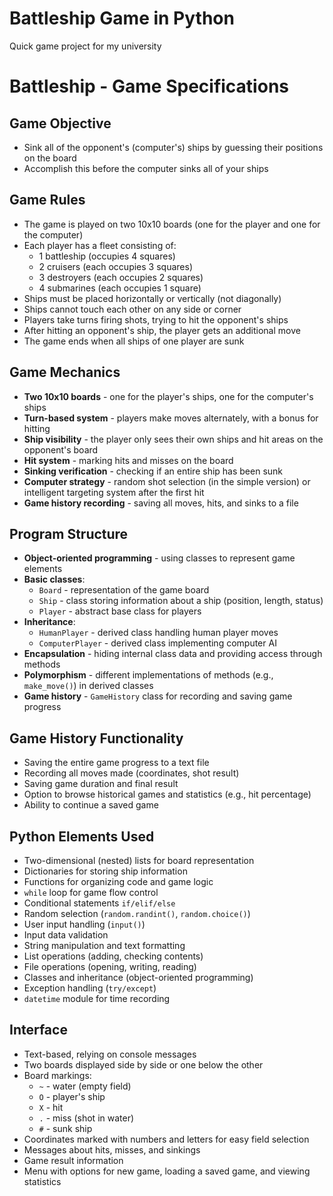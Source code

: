 # Battleship Game in Python
Quick game project for my university

# Battleship - Game Specifications

## Game Objective
- Sink all of the opponent's (computer's) ships by guessing their positions on the board
- Accomplish this before the computer sinks all of your ships

## Game Rules
- The game is played on two 10x10 boards (one for the player and one for the computer)
- Each player has a fleet consisting of:
  * 1 battleship (occupies 4 squares)
  * 2 cruisers (each occupies 3 squares)
  * 3 destroyers (each occupies 2 squares)
  * 4 submarines (each occupies 1 square)
- Ships must be placed horizontally or vertically (not diagonally)
- Ships cannot touch each other on any side or corner
- Players take turns firing shots, trying to hit the opponent's ships
- After hitting an opponent's ship, the player gets an additional move
- The game ends when all ships of one player are sunk

## Game Mechanics
- **Two 10x10 boards** - one for the player's ships, one for the computer's ships
- **Turn-based system** - players make moves alternately, with a bonus for hitting
- **Ship visibility** - the player only sees their own ships and hit areas on the opponent's board
- **Hit system** - marking hits and misses on the board
- **Sinking verification** - checking if an entire ship has been sunk
- **Computer strategy** - random shot selection (in the simple version) or intelligent targeting system after the first hit
- **Game history recording** - saving all moves, hits, and sinks to a file

## Program Structure
- **Object-oriented programming** - using classes to represent game elements
- **Basic classes**:
  * `Board` - representation of the game board
  * `Ship` - class storing information about a ship (position, length, status)
  * `Player` - abstract base class for players
- **Inheritance**:
  * `HumanPlayer` - derived class handling human player moves
  * `ComputerPlayer` - derived class implementing computer AI
- **Encapsulation** - hiding internal class data and providing access through methods
- **Polymorphism** - different implementations of methods (e.g., `make_move()`) in derived classes
- **Game history** - `GameHistory` class for recording and saving game progress

## Game History Functionality
- Saving the entire game progress to a text file
- Recording all moves made (coordinates, shot result)
- Saving game duration and final result
- Option to browse historical games and statistics (e.g., hit percentage)
- Ability to continue a saved game

## Python Elements Used
- Two-dimensional (nested) lists for board representation
- Dictionaries for storing ship information
- Functions for organizing code and game logic
- `while` loop for game flow control
- Conditional statements `if/elif/else`
- Random selection (`random.randint()`, `random.choice()`)
- User input handling (`input()`)
- Input data validation
- String manipulation and text formatting
- List operations (adding, checking contents)
- File operations (opening, writing, reading)
- Classes and inheritance (object-oriented programming)
- Exception handling (`try/except`)
- `datetime` module for time recording

## Interface
- Text-based, relying on console messages
- Two boards displayed side by side or one below the other
- Board markings:
  * `~` - water (empty field)
  * `O` - player's ship
  * `X` - hit
  * `.` - miss (shot in water)
  * `#` - sunk ship
- Coordinates marked with numbers and letters for easy field selection
- Messages about hits, misses, and sinkings
- Game result information
- Menu with options for new game, loading a saved game, and viewing statistics
